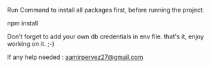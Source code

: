 Run Command to install all packages first, before running the project.

npm install

Don't forget to add your own db credentials in env file.
that's it, enjoy working on it. ;-)

If any help needed : aamirpervez27@gmail.com
